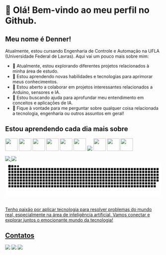 # 👋 Olá! Bem-vindo ao meu perfil no Github.
## Meu nome é Denner!

Atualmente, estou cursando Engenharia de Controle e Automação na UFLA (Universidade Federal de Lavras). Aqui vai um pouco mais sobre mim:

- 🔭 Atualmente, estou explorando diferentes projetos relacionados à minha área de estudo.
- 🌱 Estou aprendendo novas habilidades e tecnologias para aprimorar meus conhecimentos.
- 👯 Estou aberto a colaborar em projetos interessantes relacionados a Arduino, sensores e IA.
- 🤔 Estou buscando ajuda para aprofundar meu entendimento em conceitos e aplicações de IA.
- 💬 Fique à vontade para me perguntar sobre qualquer coisa relacionada a tecnologia, engenharia ou outros assuntos em geral!

## Estou aprendendo cada dia mais sobre

<img src="https://cdn.jsdelivr.net/gh/devicons/devicon@latest/icons/arduino/arduino-original-wordmark.svg" width="40" height="40"/> <img src="https://cdn.jsdelivr.net/gh/devicons/devicon@latest/icons/c/c-original.svg" width="40" height="40"/>
<img src="https://cdn.jsdelivr.net/gh/devicons/devicon@latest/icons/html5/html5-plain-wordmark.svg" width="40" height="40"/> <img src="https://cdn.jsdelivr.net/gh/devicons/devicon@latest/icons/css3/css3-plain-wordmark.svg" width="40" height="40"/>
<img src="https://cdn.jsdelivr.net/gh/devicons/devicon@latest/icons/javascript/javascript-plain.svg" width="40" height="40"/> <img src="https://cdn.jsdelivr.net/gh/devicons/devicon@latest/icons/python/python-original-wordmark.svg" width="40" height="40"/>
<img src="https://cdn.jsdelivr.net/gh/devicons/devicon@latest/icons/mysql/mysql-original-wordmark.svg" height="40"/> <img src="https://cdn.jsdelivr.net/gh/devicons/devicon@latest/icons/php/php-original.svg" width="40" height="40"/> 
<img src="https://cdn.jsdelivr.net/gh/devicons/devicon@latest/icons/git/git-plain-wordmark.svg" width="40" height="40"/> <img src="https://cdn.jsdelivr.net/gh/devicons/devicon@latest/icons/github/github-original-wordmark.svg" width="40" height="40"/>

<div>
<a href="https://github.com/DennerCaleare">
<img loading="lazy" height="180em" src="https://github-readme-stats.vercel.app/api/top-langs/?username=DennerCaleare&layout=compact&langs_count=7&theme=dracula"/>
<img loading="lazy" height="180em" src="https://github-readme-stats.vercel.app/api?username=DennerCaleare&show_icons=true&theme=dracula&include_all_commits=true&count_private=true"/>
</div>

<picture>
  <source media="(prefers-color-scheme: dark)" srcset="https://raw.githubusercontent.com/DennerCaleare/DennerCaleare/output/github-contribution-grid-snake-dark.svg">
  <source media="(prefers-color-scheme: light)" srcset="https://raw.githubusercontent.com/DennerCaleare/DennerCaleare/output/github-contribution-grid-snake.svg">
  <img alt="github contribution grid snake animation" src="https://raw.githubusercontent.com/DennerCaleare/DennerCaleare/output/github-contribution-grid-snake.svg">
</picture>
<br><br>



Tenho paixão por aplicar tecnologia para resolver problemas do mundo real, especialmente na área de inteligência artificial. Vamos conectar e explorar juntos o emocionante mundo da tecnologia!
## Contatos

<div>
<a href="https://instagram.com/DennerCaleare" target="_blank"><img loading="lazy" src="https://img.shields.io/badge/-Instagram-%23E4405F?style=for-the-badge&logo=instagram&logoColor=white" target="_blank"></a>
<a href = "mailto:contato@denner.pf17@gmail.com"><img loading="lazy" src="https://img.shields.io/badge/Gmail-D14836?style=for-the-badge&logo=gmail&logoColor=white" target="_blank"></a>
<a href="https://www.linkedin.com/in/dennercaleare" target="_blank"><img loading="lazy" src="https://img.shields.io/badge/-LinkedIn-%230077B5?style=for-the-badge&logo=linkedin&logoColor=white" target="_blank"></a>   
</div>
